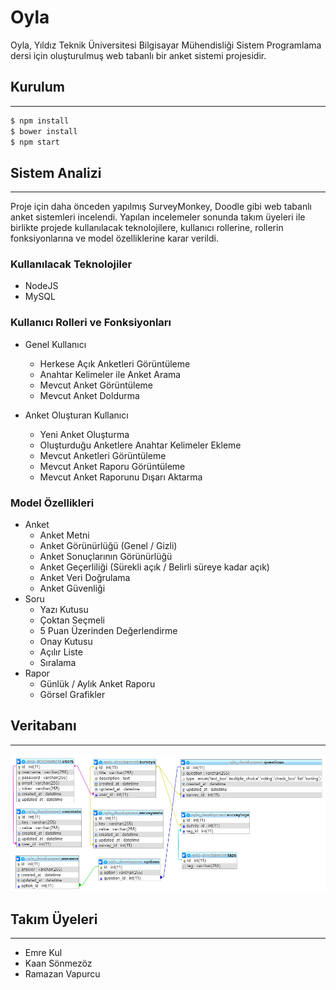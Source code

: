 # Oyla
Oyla, Yıldız Teknik Üniversitesi Bilgisayar Mühendisliği Sistem Programlama dersi için oluşturulmuş web tabanlı bir anket sistemi projesidir.
## Kurulum
---
```sh
$ npm install
$ bower install
$ npm start
```
## Sistem Analizi
---
Proje için daha önceden yapılmış SurveyMonkey, Doodle gibi web tabanlı anket sistemleri incelendi. Yapılan incelemeler sonunda takım üyeleri ile birlikte projede kullanılacak teknolojilere, kullanıcı rollerine, rollerin fonksiyonlarına ve model özelliklerine karar verildi.

### Kullanılacak Teknolojiler
* NodeJS
* MySQL

### Kullanıcı Rolleri ve Fonksiyonları
* Genel Kullanıcı
    * Herkese Açık Anketleri Görüntüleme
    * Anahtar Kelimeler ile Anket Arama
    * Mevcut Anket Görüntüleme
    * Mevcut Anket Doldurma

* Anket Oluşturan Kullanıcı
    * Yeni Anket Oluşturma
    * Oluşturduğu Anketlere Anahtar Kelimeler Ekleme
    * Mevcut Anketleri Görüntüleme
    * Mevcut Anket Raporu Görüntüleme
    * Mevcut Anket Raporunu Dışarı Aktarma

### Model Özellikleri
* Anket
    * Anket Metni
    * Anket Görünürlüğü (Genel / Gizli)
    * Anket Sonuçlarının Görünürlüğü
    * Anket Geçerliliği (Sürekli açık / Belirli süreye kadar açık)
    * Anket Veri Doğrulama
    * Anket Güvenliği
* Soru
    * Yazı Kutusu
    * Çoktan Seçmeli
    * 5 Puan Üzerinden Değerlendirme
    * Onay Kutusu
    * Açılır Liste
    * Sıralama
* Rapor
    * Günlük / Aylık Anket Raporu
    * Görsel Grafikler

## Veritabanı
---
![Veritabanı](https://github.com/Emre-Kul/oyla/blob/master/database_schema.png?raw=true)

## Takım Üyeleri
---
* Emre Kul
* Kaan Sönmezöz
* Ramazan Vapurcu
